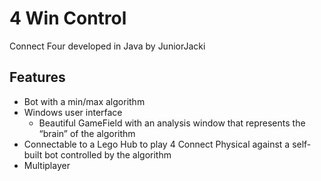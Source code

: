 # 4 Win Control
Connect Four developed in Java by JuniorJacki

## Features
- Bot with a min/max algorithm
- Windows user interface
    - Beautiful GameField with an analysis window that represents the “brain” of the algorithm
- Connectable to a Lego Hub to play 4 Connect Physical against a self-built bot controlled by the algorithm
- Multiplayer

